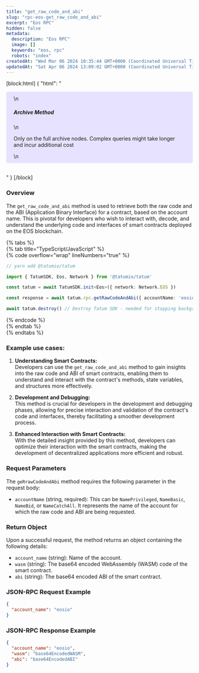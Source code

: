 ```yaml
---
title: "get_raw_code_and_abi"
slug: "rpc-eos-get_raw_code_and_abi"
excerpt: "Eos RPC"
hidden: false
metadata: 
  description: "Eos RPC"
  image: []
  keywords: "eos, rpc"
  robots: "index"
createdAt: "Wed Mar 06 2024 10:35:44 GMT+0000 (Coordinated Universal Time)"
updatedAt: "Sat Apr 06 2024 13:09:02 GMT+0000 (Coordinated Universal Time)"
---
```

[block:html]
{
  "html": "<div style="padding: 10px 20px; border-radius: 5px; background-color: #e6e2ff; margin: 0 0 30px 0;">\n  <h5>Archive Method</h5>\n  <p>Only on the full archive nodes. Complex queries might take longer and incur additional cost</p>\n</div>"
}
[/block]


### Overview

The `get_raw_code_and_abi` method is used to retrieve both the raw code and the ABI (Application Binary Interface) for a contract, based on the account name. This is pivotal for developers who wish to interact with, decode, and understand the underlying code and interfaces of smart contracts deployed on the EOS blockchain.

{% tabs %}  
{% tab title="TypeScript/JavaScript" %}  
{% code overflow="wrap" lineNumbers="true" %}

```typescript
// yarn add @tatumio/tatum

import { TatumSDK, Eos, Network } from '@tatumio/tatum'

const tatum = await TatumSDK.init<Eos>({ network: Network.EOS })

const response = await tatum.rpc.getRawCodeAndAbi({ accountName: 'eosio' })

await tatum.destroy() // Destroy Tatum SDK - needed for stopping background jobs
```

{% endcode %}  
{% endtab %}  
{% endtabs %}

### Example use cases:

1. **Understanding Smart Contracts:**  
   Developers can use the `get_raw_code_and_abi` method to gain insights into the raw code and ABI of smart contracts, enabling them to understand and interact with the contract's methods, state variables, and structures more effectively.

2. **Development and Debugging:**  
   This method is crucial for developers in the development and debugging phases, allowing for precise interaction and validation of the contract's code and interfaces, thereby facilitating a smoother development process.

3. **Enhanced Interaction with Smart Contracts:**  
   With the detailed insight provided by this method, developers can optimize their interaction with the smart contracts, making the development of decentralized applications more efficient and robust.

### Request Parameters

The `geRrawCodeAndAbi` method requires the following parameter in the request body:

- `accountName` (string, required): This can be `NamePrivileged`, `NameBasic`, `NameBid`, or `NameCatchAll`. It represents the name of the account for which the raw code and ABI are being requested.

### Return Object

Upon a successful request, the method returns an object containing the following details:

- `account_name` (string): Name of the account.
- `wasm` (string): The base64 encoded WebAssembly (WASM) code of the smart contract.
- `abi` (string): The base64 encoded ABI of the smart contract.

### JSON-RPC Request Example

```json
{
  "account_name": "eosio"
}
```

### JSON-RPC Response Example

```json
{
  "account_name": "eosio",
  "wasm": "base64EncodedWASM",
  "abi": "base64EncodedABI"
}
```
